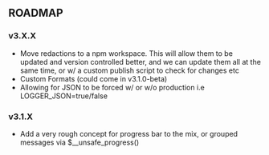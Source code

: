 ## ROADMAP

### v3.X.X

- Move redactions to a npm workspace. This will allow them to be updated and version controlled better, and we can update them all
  at the same time, or w/ a custom publish script to check for changes etc
- Custom Formats (could come in v3.1.0-beta)
- Allowing for JSON to be forced w/ or w/o production i.e LOGGER_JSON=true/false

### v3.1.X

- Add a very rough concept for progress bar to the mix, or grouped messages via $\_\_unsafe_progress()
